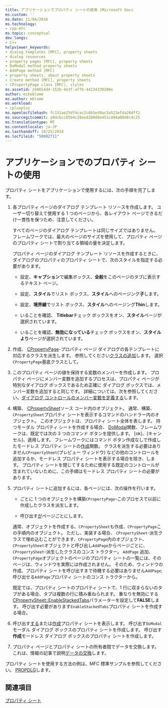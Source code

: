 ```yaml
---
title: アプリケーションでプロパティ シートの使用 |Microsoft Docs
ms.custom: ''
ms.date: 11/04/2016
ms.technology:
- cpp-mfc
ms.topic: conceptual
dev_langs:
- C++
helpviewer_keywords:
- dialog templates [MFC], property sheets
- dialog resources
- property pages [MFC], property sheets
- DoModal method property sheets
- AddPage method [MFC]
- property sheets, about property sheets
- Create method [MFC], property sheets
- CPropertyPage class [MFC], styles
ms.assetid: 240654d4-152b-4e3f-af7b-44234339206e
author: mikeblome
ms.author: mblome
ms.workload:
- cplusplus
ms.openlocfilehash: fc151ae25df4cac2c6b5ed9ac5a523efda28dff2
ms.sourcegitcommit: a9dcbcc85b4c28eed280d8e451c494a00d8c4c25
ms.translationtype: MT
ms.contentlocale: ja-JP
ms.lasthandoff: 10/25/2018
ms.locfileid: "50082711"
---
```

# <a name="using-property-sheets-in-your-application"></a>アプリケーションでのプロパティ シートの使用

プロパティ シートをアプリケーションで使用するには、次の手順を完了します。

1. 各プロパティ ページのダイアログ テンプレート リソースを作成します。 ユーザー切り替えて使用する 1 つのページから、各レイアウト ページできるだけ一貫性を保つため、注意してください。

   すべてのページのダイアログ テンプレートは同じサイズではありません。 フレームワークでは、最大のページのサイズを使用して、プロパティ ページのプロパティ シートで割り当てる領域の量を決定します。

   プロパティ ページのダイアログ テンプレート リソースを作成するときに、ダイアログのプロパティのプロパティ シートで、次のスタイルを指定する必要があります。

   - 設定、**キャプション**で編集ボックス、**全般**をこのページのタブに表示するテキスト ページ。

   - 設定、**スタイル**でリスト ボックス、**スタイル**へのページング**子**します。

   - 設定、**境界線**でリスト ボックス、**スタイル**へのページング**Thin**します。

   - いることを確認、 **Titlebar**チェック ボックスをオン、**スタイル**ページが選択されています。

   - いることを確認、**無効になっている**チェック ボックスをオン、**スタイルより**ページが選択されています。

1. 作成、 [CPropertyPage](../mfc/reference/cpropertypage-class.md)-プロパティ ページ ダイアログの各テンプレートに対応するクラスを派生します。 参照してください[クラスの追加](../ide/adding-a-class-visual-cpp.md)します。 選択`CPropertyPage`基底クラスとして。

1. このプロパティ ページの値を保持する変数のメンバーを作成します。 プロパティ ページにメンバー変数を追加するプロセスは、プロパティ ページが特別なダイアログ ボックスであるため正確に ダイアログ ボックスでは、メンバー変数を追加すると同じです。 詳細については、次を参照してください。[ダイアログ コントロールのメンバー変数を定義する](../windows/defining-member-variables-for-dialog-controls.md)します。

1. 構築、 [CPropertySheet](../mfc/reference/cpropertysheet-class.md)ソース コード内のオブジェクト。 通常、構築、`CPropertySheet`プロパティ シートを表示するコマンドのハンドラー内のオブジェクト。 このオブジェクトは、プロパティ シート全体を表します。 持つモーダル プロパティ シートを作成する場合、 [DoModal](../mfc/reference/cpropertysheet-class.md#domodal)関数、フレームワークは、既定では次の 3 つのコマンド ボタンを提供します。 [ok]、[キャンセル]、適用します。 フレームワークにはコマンド ボタン作成なしで作成したモードレス プロパティ シートの[作成](../mfc/reference/cpropertysheet-class.md#create)関数。 クラスを派生する必要はありません`CPropertySheet`(プレビュー ウィンドウ) などの他のコントロールを追加するか、モードレス プロパティ シートを表示する場合を除き、します。 プロパティ シートを閉じてするために使用する既定のコントロールが含まれていないために、この手順はモードレス プロパティ シートの必要があります。

1. プロパティ シートに追加するには、各ページには、次の操作を行います。

   - ごとに 1 つのオブジェクトを構築`CPropertyPage`-このプロセスで以前に作成したクラスを派生します。

   - 呼び出す[が](../mfc/reference/cpropertysheet-class.md#addpage)ページごとにします。

   通常、オブジェクトを作成する、`CPropertySheet`も作成、`CPropertyPage`この手順内のオブジェクト。 ただし、実装する場合、 `CPropertySheet`-派生クラスで埋め込むことができます、`CPropertyPage`内のオブジェクト、`CPropertySheet`オブジェクトと呼び出し`AddPage`からページごとに、 `CPropertySheet`-派生したクラスのコンス トラクター。 `AddPage` 追加、`CPropertyPage`オブジェクトのページのプロパティ シートの一覧には、そのページは、ウィンドウを実際には作成されません。 そのため、ウィンドウの作成、プロパティ シートを呼び出すまで待機する必要はありません`AddPage`; 呼び出せる`AddPage`プロパティ シートのコンス トラクターから。

   既定では、プロパティ シートのプロパティ シートで、1 行に収まらないのタブがある場合、タブは複数の行に積み重ねられます。 重なりを無効にする[CPropertySheet::EnableStackedTabs](../mfc/reference/cpropertysheet-class.md#enablestackedtabs)パラメーターを設定して**FALSE**します。 呼び出す必要があります`EnableStackedTabs`プロパティ シートを作成する場合。

1. 呼び出す[する](../mfc/reference/cpropertysheet-class.md#domodal)または[作成](../mfc/reference/cpropertysheet-class.md#create)プロパティ シートを表示します。 呼び出す`DoModal`モーダル ダイアログ ボックスのプロパティ シートを作成します。 呼び出す**作成**モードレス ダイアログ ボックスのプロパティ シートを作成します。

1. プロパティ ページとプロパティ シートの所有者間でデータを交換します。 これは、情報の記事で説明[データの交換](../mfc/exchanging-data.md)します。

プロパティ シートを使用する方法の例は、MFC 標準サンプルを参照してください。 [PROPDLG](../visual-cpp-samples.md)します。

## <a name="see-also"></a>関連項目

[プロパティ シート](../mfc/property-sheets-mfc.md)


